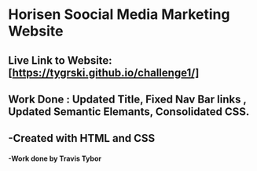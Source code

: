 # Horisen Soocial Media Marketing Website

## Live Link to Website: [https://tygrski.github.io/challenge1/]

## Work Done : Updated Title, Fixed Nav Bar links , Updated Semantic Elemants, Consolidated CSS.
## -Created with HTML and CSS

#### -Work done by Travis Tybor








































